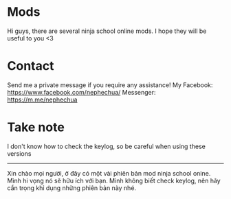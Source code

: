 # Mods

Hi guys, there are several ninja school online mods. I hope they will be useful to you &lt;3

# Contact

Send me a private message if you require any assistance!
My Facebook: https://www.facebook.com/nephechua/
Messenger: https://m.me/nephechua

# Take note

I don't know how to check the keylog, so be careful when using these versions

---

Xin chào mọi người, ở đây có một vài phiên bản mod ninja school onine. Mình hi vọng nó sẽ hữu ích với bạn.
Mình không biết check keylog, nên hãy cẩn trọng khỉ dụng những phiên bản này nhé.
